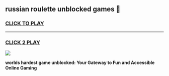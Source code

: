 
## russian roulette unblocked games 👋
<h3>
<a href="https://premium.freeplayer.one?title=russian_roulette_unblocked_games&ref=13F">CLICK TO PLAY</a></h3>
<hr>

<h3>
<a href="https://premium.freeplayer.one?title=russian_roulette_unblocked_games&ref=13F">CLICK 2 PLAY</a>
  
</h3>

<a href="https://premium.freeplayer.one?title=russian_roulette_unblocked_games&ref=12F/"><img src="https://clearcache.store/games.png"></a>


**worlds hardest game unblocked: Your Gateway to Fun and Accessible Online Gaming**
